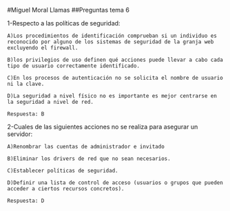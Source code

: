 #Miguel Moral Llamas
##Preguntas tema 6

1-Respecto a las políticas de seguridad:
	
	A)Los procedimientos de identificación comprueban si un individuo es reconocido por alguno de los sistemas de seguridad de la granja web excluyendo el firewall.
	
	B)los privilegios de uso definen qué acciones puede llevar a cabo cada tipo de usuario correctamente identificado.

	C)En los procesos de autenticación no se solicita el nombre de usuario ni la clave.

	D)La seguridad a nivel físico no es importante es mejor centrarse en la seguridad a nivel de red.

	Respuesta: B

2-Cuales de las siguientes acciones no se realiza para asegurar un servidor:

	A)Renombrar las cuentas de administrador e invitado

	B)Eliminar los drivers de red que no sean necesarios.

	C)Establecer políticas de seguridad.

	D)Definir una lista de control de acceso (usuarios o grupos que pueden acceder a ciertos recursos concretos).
	
	Respuesta: D	 
	